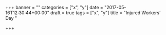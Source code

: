 +++
banner = ""
categories = ["x", "y"]
date = "2017-05-16T12:30:44+00:00"
draft = true
tags = ["x", "y"]
title = "Injured Workers’ Day "

+++
